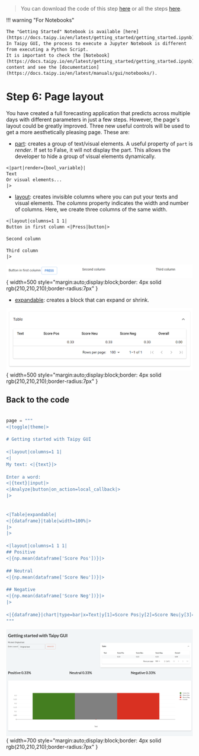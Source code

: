 > You can download the code of this step [here](../src/step_06.py) or all the steps [here](https://github.com/Avaiga/taipy-getting-started-gui/tree/develop/src).

!!! warning "For Notebooks"

    The "Getting Started" Notebook is available [here](https://docs.taipy.io/en/latest/getting_started/getting_started.ipynb). In Taipy GUI, the process to execute a Jupyter Notebook is different from executing a Python Script.
    It is important to check the [Notebook](https://docs.taipy.io/en/latest/getting_started/getting_started.ipynb) content and see the [documentation](https://docs.taipy.io/en/latest/manuals/gui/notebooks/).

# Step 6: Page layout

You have created a full forecasting application that predicts across multiple days with different parameters in just a few steps. However, the page's layout could be greatly improved. Three new useful controls will be used to get a more aesthetically pleasing page. These are:

- [part](https://docs.taipy.io/en/latest/manuals/gui/viselements/part/): creates a group of text/visual elements. A useful property of `part` is _render_. If set to False, it will not display the part. This allows the developer to hide a group of visual elements dynamically.

```
<|part|render={bool_variable}|
Text
Or visual elements...
|>
```

- [layout](https://docs.taipy.io/en/latest/manuals/gui/viselements/layout/): creates invisible columns where you can put your texts and visual elements. The _columns_ property indicates the width and number of columns. Here, we create three columns of the same width.

```
<|layout|columns=1 1 1|
Button in first column <|Press|button|>

Second column

Third column
|>
```

![Layout](layout.png){ width=500 style="margin:auto;display:block;border: 4px solid rgb(210,210,210);border-radius:7px" }


- [expandable](https://docs.taipy.io/en/latest/manuals/gui/viselements/expandable/): creates a block that can expand or shrink.

![expandable](expandable.png){ width=500 style="margin:auto;display:block;border: 4px solid rgb(210,210,210);border-radius:7px" }


## Back to the code

```python

page = """
<|toggle|theme|>

# Getting started with Taipy GUI

<|layout|columns=1 1|
<|
My text: <|{text}|>

Enter a word:
<|{text}|input|>
<|Analyze|button|on_action=local_callback|>
|>


<|Table|expandable|
<|{dataframe}|table|width=100%|>
|>
|>

<|layout|columns=1 1 1|
## Positive
<|{np.mean(dataframe['Score Pos'])}|>

## Neutral
<|{np.mean(dataframe['Score Neu'])}|>

## Negative
<|{np.mean(dataframe['Score Neg'])}|>
|>

<|{dataframe}|chart|type=bar|x=Text|y[1]=Score Pos|y[2]=Score Neu|y[3]=Score Neg|y[4]=Overall|color[1]=green|color[2]=grey|color[3]=red|type[4]=line|>
"""
```

![Layout](result.png){ width=700 style="margin:auto;display:block;border: 4px solid rgb(210,210,210);border-radius:7px" }

